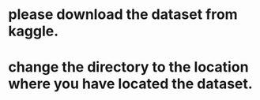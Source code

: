 # please download the dataset from kaggle.
# change the directory to the location where you have located the dataset.
